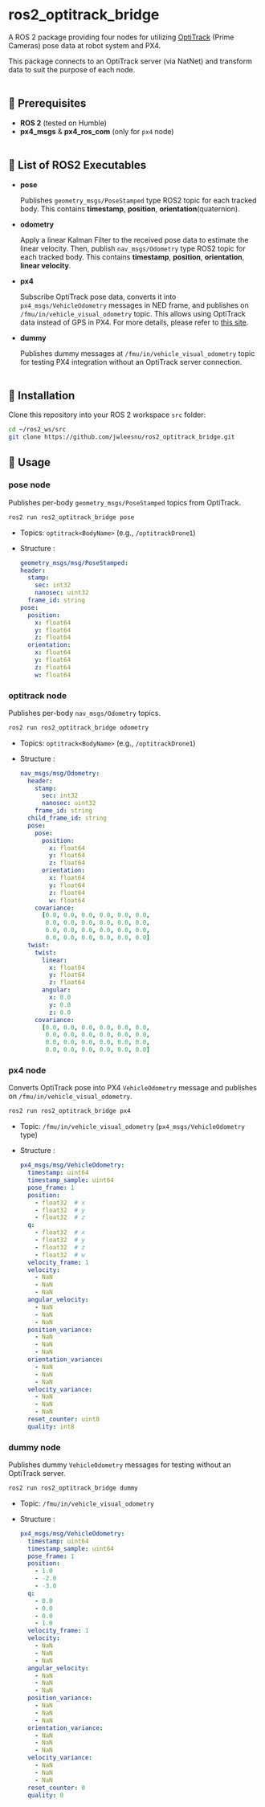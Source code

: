 # ros2_optitrack_bridge

A ROS 2 package providing four nodes for utilizing [OptiTrack](https://optitrack.com/cameras/) (Prime Cameras) pose data at robot system and PX4.

This package connects to an OptiTrack server (via NatNet) and transform data to suit the purpose of each node.
<br/></br>
## 📑 Prerequisites

- **ROS 2** (tested on Humble)
- **px4_msgs** & **px4_ros_com** (only for `px4` node)
<br/></br>
## 📑 List of ROS2 Executables

- **pose**

  Publishes `geometry_msgs/PoseStamped` type ROS2 topic for each tracked body. This contains **timestamp**, **position**, **orientation**(quaternion).
  
- **odometry**

  Apply a linear Kalman Filter to the received pose data to estimate the linear velocity. Then, publish `nav_msgs/Odometry` type ROS2 topic for each tracked body. This contains **timestamp**, **position**, **orientation**, **linear velocity**.
  
- **px4**

   Subscribe OptiTrack pose data, converts it into `px4_msgs/VehicleOdometry` messages in NED frame, and publishes on `/fmu/in/vehicle_visual_odometry` topic. This allows using OptiTrack data instead of GPS in PX4. For more details, please refer to [this site](https://docs.px4.io/main/en/computer_vision/visual_inertial_odometry.html).
  
- **dummy**

   Publishes dummy messages at `/fmu/in/vehicle_visual_odometry` topic for testing PX4 integration without an OptiTrack server connection.
<br/></br>
## 📑 Installation

Clone this repository into your ROS 2 workspace `src` folder:

   ```bash
   cd ~/ros2_ws/src
   git clone https://github.com/jwleesnu/ros2_optitrack_bridge.git
   ```

## 📑 Usage

### pose node

Publishes per-body `geometry_msgs/PoseStamped` topics from OptiTrack.

```bash
ros2 run ros2_optitrack_bridge pose
```

- Topics: `optitrack<BodyName>` (e.g., `/optitrackDrone1`)

- Structure :

  ```Yaml
  geometry_msgs/msg/PoseStamped:
  header:
    stamp:
      sec: int32
      nanosec: uint32
    frame_id: string
  pose:
    position:
      x: float64
      y: float64
      z: float64
    orientation:
      x: float64
      y: float64
      z: float64
      w: float64
  ```
  

### optitrack node

Publishes per-body `nav_msgs/Odometry` topics.

```bash
ros2 run ros2_optitrack_bridge odometry
```

- Topics: `optitrack<BodyName>` (e.g., `/optitrackDrone1`)

- Structure :

  ```Yaml
  nav_msgs/msg/Odometry:
    header:
      stamp:
        sec: int32
        nanosec: uint32
      frame_id: string
    child_frame_id: string
    pose:
      pose:
        position:
          x: float64
          y: float64
          z: float64
        orientation:
          x: float64
          y: float64
          z: float64
          w: float64
      covariance: 
        [0.0, 0.0, 0.0, 0.0, 0.0, 0.0, 
         0.0, 0.0, 0.0, 0.0, 0.0, 0.0, 
         0.0, 0.0, 0.0, 0.0, 0.0, 0.0, 
         0.0, 0.0, 0.0, 0.0, 0.0, 0.0]
    twist:
      twist:
        linear:
          x: float64
          y: float64
          z: float64
        angular:
          x: 0.0
          y: 0.0
          z: 0.0
      covariance: 
        [0.0, 0.0, 0.0, 0.0, 0.0, 0.0, 
         0.0, 0.0, 0.0, 0.0, 0.0, 0.0, 
         0.0, 0.0, 0.0, 0.0, 0.0, 0.0, 
         0.0, 0.0, 0.0, 0.0, 0.0, 0.0]
  ```

### px4 node

Converts OptiTrack pose into PX4 `VehicleOdometry` message and publishes on `/fmu/in/vehicle_visual_odometry`.

```bash
ros2 run ros2_optitrack_bridge px4
```

- Topic: `/fmu/in/vehicle_visual_odometry` (`px4_msgs/VehicleOdometry` type)

- Structure :

  ```Yaml
  px4_msgs/msg/VehicleOdometry:
    timestamp: uint64
    timestamp_sample: uint64
    pose_frame: 1
    position: 
      - float32  # x
      - float32  # y
      - float32  # z
    q: 
      - float32  # x
      - float32  # y
      - float32  # z
      - float32  # w
    velocity_frame: 1
    velocity:
      - NaN
      - NaN
      - NaN
    angular_velocity:
      - NaN
      - NaN
      - NaN
    position_variance:
      - NaN
      - NaN
      - NaN
    orientation_variance:
      - NaN
      - NaN
      - NaN
    velocity_variance:
      - NaN
      - NaN
      - NaN
    reset_counter: uint8
    quality: int8
  ```
### dummy node

Publishes dummy `VehicleOdometry` messages for testing without an OptiTrack server.

```bash
ros2 run ros2_optitrack_bridge dummy
```

- Topic: `/fmu/in/vehicle_visual_odometry`

- Structure :

  ```Yaml
  px4_msgs/msg/VehicleOdometry:
    timestamp: uint64
    timestamp_sample: uint64
    pose_frame: 1
    position: 
      - 1.0
      - -2.0
      - -3.0
    q: 
      - 0.0
      - 0.0
      - 0.0
      - 1.0
    velocity_frame: 1
    velocity:
      - NaN
      - NaN
      - NaN
    angular_velocity:
      - NaN
      - NaN
      - NaN
    position_variance:
      - NaN
      - NaN
      - NaN
    orientation_variance:
      - NaN
      - NaN
      - NaN
    velocity_variance:
      - NaN
      - NaN
      - NaN
    reset_counter: 0
    quality: 0
  ```

